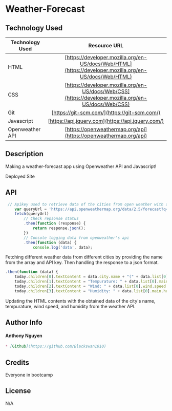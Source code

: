 # Weather-Forecast

## Technology Used

| Technology Used         | Resource URL           | 
| ------------- |:-------------:| 
| HTML    | [https://developer.mozilla.org/en-US/docs/Web/HTML](https://developer.mozilla.org/en-US/docs/Web/HTML) | 
| CSS     | [https://developer.mozilla.org/en-US/docs/Web/CSS](https://developer.mozilla.org/en-US/docs/Web/CSS)      |   
| Git | [https://git-scm.com/](https://git-scm.com/)     | 
| Javascript | [https://api.jquery.com](https://api.jquery.com/)  |
| Openweather API | [https://openweathermap.org/api](https://openweathermap.org/api) |

## Description

Making a weather-forecast app using Openweather API and Javascript!

Deployed Site []()

## API
```js
 // Apikey used to retrieve data of the cities from open weather with an additional query parameter
    var queryUrl = 'https://api.openweathermap.org/data/2.5/forecast?q=' + cities[i] + '&appid=' + apiKey + "&units=imperial";
    fetch(queryUrl)
        // Check repsonse status
        .then(function (response) {
            return response.json();
        })
        // Console logging data from openweather's api
        .then(function (data) {
            console.log('data', data);
```
Fetching different weather data from different cities by providing the name from the array and API key. Then handling the response to a json format.

```js
.then(function (data) {
    today.children[0].textContent = data.city.name + "(" + data.list[0].dt_txt + ")";
    today.children[1].textContent = "Tempurature: " + data.list[0].main.temp + "\u00B0F";
    today.children[2].textContent = "Wind: " + data.list[0].wind.speed + " MPH";
    today.children[3].textContent = "Humidity: " + data.list[0].main.humidity + " %";

```
Updating the HTML contents with the obtained data of the city's name, tempurature, wind speed, and humidity from the weather API.

## Author Info

#### Anthony Nguyen
```md
* [Github](https://github.com/Blackswan1010)
```

## Credits

Everyone in bootcamp

## License

N/A
